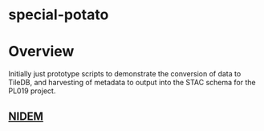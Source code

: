 # special-potato

# Overview
Initially just prototype scripts to demonstrate the conversion of data to TileDB, and harvesting of metadata to output into the STAC schema for the PL019 project.

## [NIDEM](https://github.com/ausseabed/special-potato/tree/main/NIDEM-samples/README.md)
